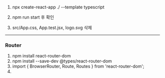 1. npx create-react-app ./ --template typescript

2. npm run start 후 확인

3. src/App.css, App.test.jsx, logo.svg 삭제

---

### Router

1. npm install react-router-dom
2. npm install --save-dev @types/react-router-dom
3. import { BrowserRouter, Route, Routes } from 'react-router-dom';
4. <BrowserRouter>
           <Routes>
               <Route path="/" component={MainPage} />
               <Route path="/tv" component={TvPage} />
               <Route path="/movie/:id" component={MovieDetail} />
               <Route path="/tv/:id" component={TvDetail} />
           </Routes>
       </BrowserRouter>
